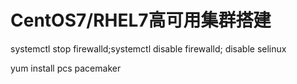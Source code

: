 # CentOS7/RHEL7高可用集群搭建

systemctl stop firewalld;systemctl disable firewalld;
disable selinux

yum install pcs pacemaker